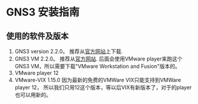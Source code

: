 # GNS3 安装指南

## 使用的软件及版本
1. GNS3 version 2.2.0。 推荐从[官方网站](https://www.gns3.com/software)上下载.
2. GNS3 VM 2.2.0。 推荐从[官方网站](https://www.gns3.com/software/download-vm). 后面会使用VMware player来跑这个GNS3 VM，所以需要下载"VMware Workstation and Fusion"版本的。
3. VMware player 12
4. VMware-VIX 1.15.0
因为最新的免费的VMWare VIX只能支持到VMWare player 12， 所以我们只用12这个版本，等以后VIX有新版本了，对于的player也可以用新的。